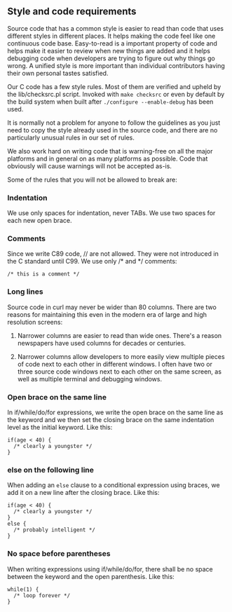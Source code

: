 ## Style and code requirements

Source code that has a common style is easier to read than code that uses
different styles in different places. It helps making the code feel like one
continuous code base. Easy-to-read is a important property of code and
helps make it easier to review when new things are added and it helps
debugging code when developers are trying to figure out why things go wrong. A
unified style is more important than individual contributors having their own
personal tastes satisfied.

Our C code has a few style rules. Most of them are verified and upheld by the
lib/checksrc.pl script. Invoked with `make checksrc` or even by default by the
build system when built after `./configure --enable-debug` has been used.

It is normally not a problem for anyone to follow the guidelines as you just
need to copy the style already used in the source code, and there are no
particularly unusual rules in our set of rules.

We also work hard on writing code that is warning-free on all the major
platforms and in general on as many platforms as possible. Code that obviously
will cause warnings will not be accepted as-is.

Some of the rules that you will not be allowed to break are:

### Indentation

We use only spaces for indentation, never TABs. We use two spaces for each new
open brace.

### Comments

Since we write C89 code, // are not allowed. They were not introduced in the C
standard until C99. We use only /\* and \*/ comments:

    /* this is a comment */

### Long lines

Source code in curl may never be wider than 80 columns. There are two reasons
for maintaining this even in the modern era of large and high resolution
screens:

1. Narrower columns are easier to read than wide ones. There's a reason
   newspapers have used columns for decades or centuries.

2. Narrower columns allow developers to more easily view multiple pieces of code
   next to each other in different windows. I often have two or three source
   code windows next to each other on the same screen, as well as multiple
   terminal and debugging windows.

### Open brace on the same line

In if/while/do/for expressions, we write the open brace on the same line as
the keyword and we then set the closing brace on the same indentation level as
the initial keyword. Like this:

    if(age < 40) {
      /* clearly a youngster */
    }

### else on the following line

When adding an `else` clause to a conditional expression using braces, we add
it on a new line after the closing brace. Like this:

    if(age < 40) {
      /* clearly a youngster */
    }
    else {
      /* probably intelligent */
    }

### No space before parentheses

When writing expressions using if/while/do/for, there shall be no space
between the keyword and the open parenthesis. Like this:

    while(1) {
      /* loop forever */
    }
